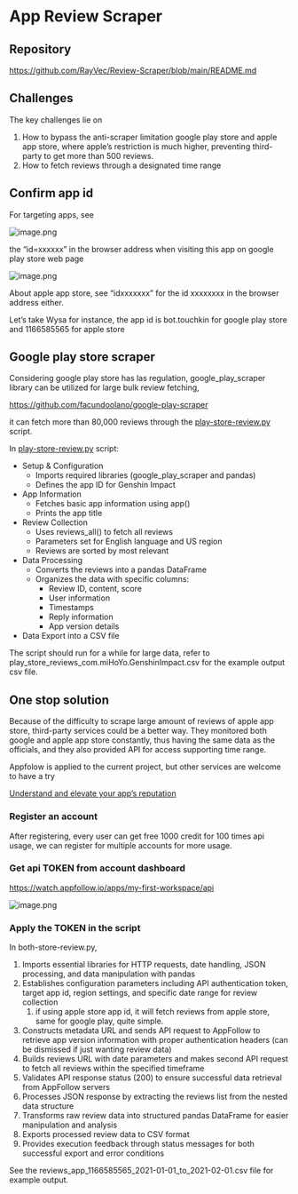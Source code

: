 # App Review Scraper

## Repository

https://github.com/RayVec/Review-Scraper/blob/main/README.md

## Challenges

The key challenges lie on 

1. How to bypass the anti-scraper limitation google play store and apple app store, where apple’s restriction is much higher, preventing third-party to get more than 500 reviews.
2. How to fetch reviews through a designated time range

## Confirm app id

For targeting apps, see

![image.png]([https://www.notion.so/Review-collection-198cac4b856f80b7b4f0e348198299ef?pvs=4#199cac4b856f80038a1ac376b7f7e2f9](https://file.notion.so/f/f/2d35a5b3-e1b9-4ef8-a9b5-ec820e6f3435/3461afdf-d142-4156-9c30-df9b650ef5ff/image.png?table=block&id=199cac4b-856f-80f3-8c85-ce8565e39355&spaceId=2d35a5b3-e1b9-4ef8-a9b5-ec820e6f3435&expirationTimestamp=1739491200000&signature=yMCF5mdULdyqbWEe-8DdVMDTnQ_v-Cr-5vjo84DxeSI&downloadName=image.png))

the “id=xxxxxx” in the browser address when visiting this app on google play store web page

![image.png](attachment:522197f8-ea6f-480c-ae78-f51bb938509a:image.png)

About apple app store, see “idxxxxxxx” for the id xxxxxxxx in the browser address either.

Let’s take Wysa for instance, the app id is bot.touchkin for google play store and 1166585565 for apple store

## Google play store scraper

Considering google play store has las regulation, google_play_scraper library can be utilized for large bulk review fetching, 

https://github.com/facundoolano/google-play-scraper

it can fetch more than 80,000 reviews through the [play-store-review.py](http://play-store-review.py) script.

In [play-store-review.py](http://play-store-review.py) script:

- Setup & Configuration
    - Imports required libraries (google_play_scraper and pandas)
    - Defines the app ID for Genshin Impact
- App Information
    - Fetches basic app information using app()
    - Prints the app title
- Review Collection
    - Uses reviews_all() to fetch all reviews
    - Parameters set for English language and US region
    - Reviews are sorted by most relevant
- Data Processing
    - Converts the reviews into a pandas DataFrame
    - Organizes the data with specific columns:
        - Review ID, content, score
        - User information
        - Timestamps
        - Reply information
        - App version details
- Data Export into a CSV file

The script should run for a while for large data, refer to play_store_reviews_com.miHoYo.GenshinImpact.csv  for the example output csv file.

## One stop solution

Because of the difficulty to scrape large amount of reviews of apple app store, third-party services could be a better way. They monitored both google and apple app store constantly, thus having the same data as the officials, and they also provided API for access supporting time range.

Appfolow is applied to the current project, but other services are welcome to have a try

[Understand and elevate your app’s reputation](https://appfollow.io/)

### Register an account

After registering, every user can get free 1000 credit for 100 times api usage, we can register for multiple accounts for more usage.

### Get api TOKEN from account dashboard

https://watch.appfollow.io/apps/my-first-workspace/api

![image.png](attachment:4f7a88d9-439c-4d48-8b3f-c5969eca20ac:image.png)

### Apply the TOKEN in the script

In both-store-review.py,

1. Imports essential libraries for HTTP requests, date handling, JSON processing, and data manipulation with pandas
2. Establishes configuration parameters including API authentication token, target app id, region settings, and specific date range for review collection
    1. if using apple store app id, it will fetch reviews from apple store, same for google play, quite simple.
3. Constructs metadata URL and sends API request to AppFollow to retrieve app version information with proper authentication headers (can be dismissed if just wanting review data)
4. Builds reviews URL with date parameters and makes second API request to fetch all reviews within the specified timeframe
5. Validates API response status (200) to ensure successful data retrieval from AppFollow servers
6. Processes JSON response by extracting the reviews list from the nested data structure
7. Transforms raw review data into structured pandas DataFrame for easier manipulation and analysis
8. Exports processed review data to CSV format
9. Provides execution feedback through status messages for both successful export and error conditions

See the reviews_app_1166585565_2021-01-01_to_2021-02-01.csv file for example output.
